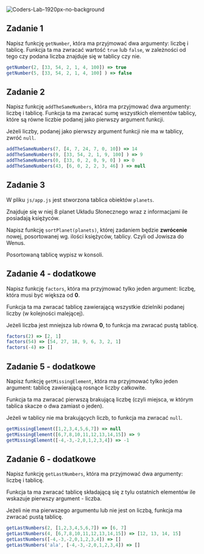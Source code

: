 ![Coders-Lab-1920px-no-background](https://user-images.githubusercontent.com/30623667/104709387-2b7ac180-571f-11eb-9b94-517aa6d501c9.png)



## Zadanie 1

Napisz funkcję `getNumber`, która ma przyjmować dwa argumenty: liczbę i tablicę. Funkcja ta ma zwracać wartość `true` lub `false`, w zależności od tego czy podana liczba znajduje się w tablicy czy nie.

```JavaScript
getNumber(2, [33, 54, 2, 1, 4, 100]) => true
getNumber(5, [33, 54, 2, 1, 4, 100] ) => false
```

## Zadanie 2

Napisz funkcję `addTheSameNumbers`, która ma przyjmować dwa argumenty: liczbę i tablicę. Funkcja ta ma zwracać sumę wszystkich elementów tablicy, które są równe liczbie podanej jako pierwszy argument funkcji. 

Jeżeli liczby, podanej jako pierwszy argument funkcji nie ma w tablicy, zwróć `null`.

```JavaScript
addTheSameNumbers(7, [4, 7, 24, 7, 0, 10]) => 14
addTheSameNumbers(9, [33, 54, 2, 1, 9, 100] ) => 9
addTheSameNumbers(0, [33, 0, 2, 0, 9, 0] ) => 0
addTheSameNumbers(43, [6, 0, 2, 2, 3, 46] ) => null
```

## Zadanie 3

W pliku `js/app.js` jest stworzona tablica obiektów `planets`. 

Znajduje się w niej 8 planet Układu Słonecznego wraz z informacjami ile posiadają księżyców. 

Napisz funkcję ```sortPlanet(planets)```, której zadaniem będzie **zwrócenie** nowej, posortowanej wg. ilości księżyców, tablicy. Czyli od Jowisza do Wenus.

Posortowaną tablicę wypisz w konsoli.

## Zadanie 4 - dodatkowe

Napisz funkcję `factors`, która ma przyjmować tylko jeden argument: liczbę, która musi być większa od **0**.
 
 Funkcja ta ma zwracać tablicę zawierającą wszystkie dzielniki podanej liczby (w kolejności malejącej). 
 
 Jeżeli liczba jest mniejsza lub równa **0**, to funkcja ma zwracać pustą tablicę.

```JavaScript
factors(2) => [2, 1]
factors(54) => [54, 27, 18, 9, 6, 3, 2, 1]
factors(-4) => []
```

## Zadanie 5 - dodatkowe

Napisz funkcję `getMissingElement`, która ma przyjmować tylko jeden argument: tablicę zawierającą rosnące liczby całkowite. 

Funkcja ta ma zwracać pierwszą brakującą liczbę (czyli miejsca, w którym tablica skacze o dwa zamiast o jeden). 

Jeżeli w tablicy nie ma brakujących liczb, to funkcja ma zwracać `null`.

```JavaScript
getMissingElement([1,2,3,4,5,6,7]) => null
getMissingElement([6,7,8,10,11,12,13,14,15]) => 9
getMissingElement([-4,-3,-2,0,1,2,3,4]) => -1
```

## Zadanie 6 - dodatkowe

Napisz funkcję `getLastNumbers`, która ma przyjmować dwa argumenty: liczbę i tablicę. 

Funkcja ta ma zwracać tablicę składającą się z tylu ostatnich elementów ile wskazuje pierwszy argument - liczba. 

Jeżeli nie ma pierwszego argumentu lub nie jest on liczbą, funkcja ma zwracać pustą tablicę.

```JavaScript
getLastNumbers(2, [1,2,3,4,5,6,7]) => [6, 7]
getLastNumbers(4, [6,7,8,10,11,12,13,14,15]) => [12, 13, 14, 15]
getLastNumbers([-4,-3,-2,0,1,2,3,4]) => []
getLastNumbers('ala', [-4,-3,-2,0,1,2,3,4]) => []
```